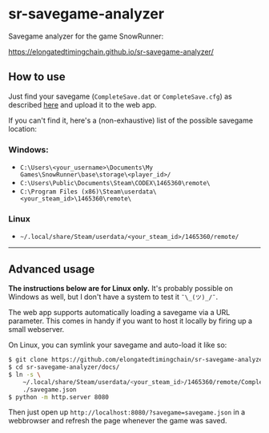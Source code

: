 # sr-savegame-analyzer

Savegame analyzer for the game SnowRunner:

https://elongatedtimingchain.github.io/sr-savegame-analyzer/

## How to use

Just find your savegame (`CompleteSave.dat` or `CompleteSave.cfg`) as described
[here](https://www.maprunner.info/resources/save-editor)
and upload it to the web app.

If you can't find it, here's a (non-exhaustive) list of the possible savegame location:

### Windows:

- `C:\Users\<your_username>\Documents\My Games\SnowRunner\base\storage\<player_id>/`
- `C:\Users\Public\Documents\Steam\CODEX\1465360\remote\`
- `C:\Program Files (x86)\Steam\userdata\<your_steam_id>\1465360\remote\`

### Linux

- `~/.local/share/Steam/userdata/<your_steam_id>/1465360/remote/`

---

## Advanced usage

**The instructions below are for Linux only.** It's probably possible on Windows as well, but I don't have a system to test it `¯\_(ツ)_/¯`.

The web app supports automatically loading a savegame via a URL parameter.
This comes in handy if you want to host it locally by firing up a small webserver.

On Linux, you can symlink your savegame and auto-load it like so:

```bash
$ git clone https://github.com/elongatedtimingchain/sr-savegame-analyzer.git
$ cd sr-savegame-analyzer/docs/
$ ln -s \
    ~/.local/share/Steam/userdata/<your_steam_id>/1465360/remote/CompleteSave.cfg \
    ./savegame.json
$ python -m http.server 8080
```

Then just open up `http://localhost:8080/?savegame=savegame.json` in a webbrowser and refresh the page whenever the game was saved.
